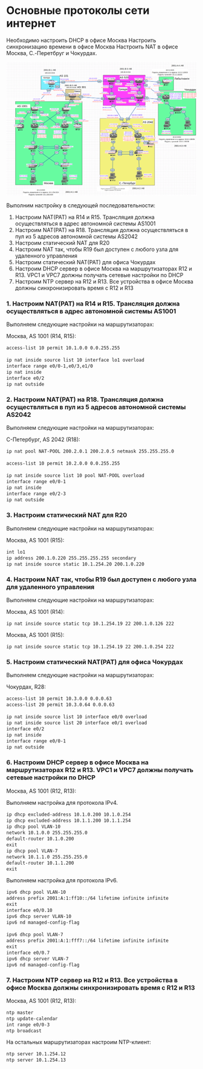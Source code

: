 # Основные протоколы сети интернет

Необходимо настроить DHCP в офисе Москва Настроить синхронизацию времени в офисе Москва Настроить NAT в офисе Москва, C.-Перетбруг и Чокурдах.

![](../ip.png)

Выполним настройку в следующей последовательности:
1. Настроим NAT(PAT) на R14 и R15. Трансляция должна осуществляться в адрес автономной системы AS1001
2. Настроим NAT(PAT) на R18. Трансляция должна осуществляться в пул из 5 адресов автономной системы AS2042
3. Настроим статический NAT для R20
4. Настроим NAT так, чтобы R19 был доступен с любого узла для удаленного управления
5. Настроим статический NAT(PAT) для офиса Чокурдах
6. Настроим DHCP сервер в офисе Москва на маршрутизаторах R12 и R13. VPC1 и VPC7 должны получать сетевые настройки по DHCP
7. Настроим NTP сервер на R12 и R13. Все устройства в офисе Москва должны синхронизировать время с R12 и R13

### 1. Настроим NAT(PAT) на R14 и R15. Трансляция должна осуществляться в адрес автономной системы AS1001

Выполняем следующие настройки на маршрутизаторах:

Москва, AS 1001 (R14, R15):
```
access-list 10 permit 10.1.0.0 0.0.255.255

ip nat inside source list 10 interface lo1 overload
interface range e0/0-1,e0/3,e1/0
ip nat inside
interface e0/2
ip nat outside
```

### 2. Настроим NAT(PAT) на R18. Трансляция должна осуществляться в пул из 5 адресов автономной системы AS2042

Выполняем следующие настройки на маршрутизаторах:

С-Петербург, AS 2042 (R18):
```
ip nat pool NAT-POOL 200.2.0.1 200.2.0.5 netmask 255.255.255.0

access-list 10 permit 10.2.0.0 0.0.255.255

ip nat inside source list 10 pool NAT-POOL overload
interface range e0/0-1
ip nat inside
interface range e0/2-3
ip nat outside
```

### 3. Настроим статический NAT для R20

Выполняем следующие настройки на маршрутизаторах:

Москва, AS 1001 (R15):
```
int lo1
ip address 200.1.0.220 255.255.255.255 secondary
ip nat inside source static 10.1.254.20 200.1.0.220
```

### 4. Настроим NAT так, чтобы R19 был доступен с любого узла для удаленного управления

Выполняем следующие настройки на маршрутизаторах:

Москва, AS 1001 (R14):
```
ip nat inside source static tcp 10.1.254.19 22 200.1.0.126 222
```

Москва, AS 1001 (R15):
```
ip nat inside source static tcp 10.1.254.19 22 200.1.0.254 222
```

### 5. Настроим статический NAT(PAT) для офиса Чокурдах

Выполняем следующие настройки на маршрутизаторах:

Чокурдах, R28:
```
access-list 10 permit 10.3.0.0 0.0.0.63
access-list 20 permit 10.3.0.64 0.0.0.63

ip nat inside source list 10 interface e0/0 overload
ip nat inside source list 20 interface e0/1 overload
interface e0/2
ip nat inside
interface range e0/0-1
ip nat outside
```

### 6. Настроим DHCP сервер в офисе Москва на маршрутизаторах R12 и R13. VPC1 и VPC7 должны получать сетевые настройки по DHCP

Москва, AS 1001 (R12, R13):

Выполняем настройка для протокола IPv4.

```
ip dhcp excluded-address 10.1.0.200 10.1.0.254
ip dhcp excluded-address 10.1.1.200 10.1.1.254
ip dhcp pool VLAN-10
network 10.1.0.0 255.255.255.0
default-router 10.1.0.200
exit
ip dhcp pool VLAN-7
network 10.1.1.0 255.255.255.0
default-router 10.1.1.200
exit
```

Выполняем настройка для протокола IPv6.

```
ipv6 dhcp pool VLAN-10
address prefix 2001:A:1:ff10::/64 lifetime infinite infinite
exit
interface e0/0.10
ipv6 dhcp server VLAN-10
ipv6 nd managed-config-flag

ipv6 dhcp pool VLAN-7
address prefix 2001:A:1:fff7::/64 lifetime infinite infinite
exit
interface e0/0.7
ipv6 dhcp server VLAN-7
ipv6 nd managed-config-flag
```

### 7. Настроим NTP сервер на R12 и R13. Все устройства в офисе Москва должны синхронизировать время с R12 и R13

Москва, AS 1001 (R12, R13):
```
ntp master
ntp update-calendar
int range e0/0-3
ntp broadcast
```

На остальных маршрутизаторах настроим NTP-клиент:
```
ntp server 10.1.254.12
ntp server 10.1.254.13
```
